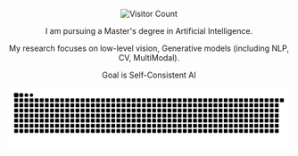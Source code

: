 

<div align="center">

![Visitor Count](https://profile-counter.glitch.me/jingyaogong/count.svg)


I am pursuing a Master's degree in Artificial Intelligence.

My research focuses on low-level vision, Generative models (including NLP, CV, MultiModal).

Goal is Self-Consistent AI

<!--
![Anurag's GitHub stats](https://github-readme-stats.vercel.app/api?username=jingyaogong&show_icons=true&theme=merko)
-->

<picture>
  <source media="(prefers-color-scheme: dark)" srcset="https://raw.githubusercontent.com/jingyaogong/jingyaogong/output/github-contribution-grid-snake-dark.svg">
  <source media="(prefers-color-scheme: light)" srcset="https://raw.githubusercontent.com/jingyaogong/jingyaogong/output/github-contribution-grid-snake.svg">
  <img alt="github contribution grid snake animation" src="https://raw.githubusercontent.com/jingyaogong/jingyaogong/output/github-contribution-grid-snake.svg">
</picture>




</div>




